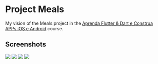 # Project Meals

My vision of the Meals project in the [Aprenda Flutter & Dart e Construa APPs iOS e Android](https://www.cod3r.com.br/courses/aprenda-flutter-dart-e-construa-apps-ios-e-android) course.

## Screenshots
![](https://github.com/lucasgaldinomt/flutter_meals/blob/main/screenshots/iOS1.png)
![](https://github.com/lucasgaldinomt/flutter_meals/blob/main/screenshots/iOS2.png)
![](https://github.com/lucasgaldinomt/flutter_meals/blob/main/screenshots/iOS3.png)
![](https://github.com/lucasgaldinomt/flutter_meals/blob/main/screenshots/iOS4.png)